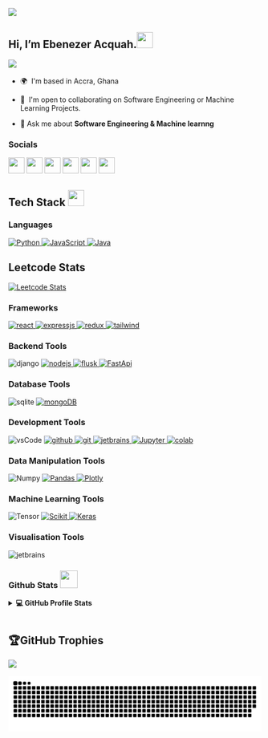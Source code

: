 ![](https://komarev.com/ghpvc/?username=Eben-Success&color=blue)

## Hi, I’m Ebenezer Acquah.<img src = "https://raw.githubusercontent.com/MartinHeinz/MartinHeinz/master/wave.gif" width = 32px height = 32px> 
<p>
  <a href="https://github.com/DenverCoder1/readme-typing-svg"><img src="https://readme-typing-svg.herokuapp.com?&font=IBM+Plex+Sans&color=abcdef&size=20&lines=Welcome+to+my+GitHub+Profile!;I'm+a+Software+Engineer;I'm+Machine+Learning+Engineer!" /></a>
</p>



* 🌍  I'm based in Accra, Ghana

* 🤝  I'm open to collaborating on Software Engineering or Machine Learning Projects.
* 💬 Ask me about **Software Engineering & Machine learnng**


### Socials

<p align="left"> <a href="https://www.facebook.com/ebenezer.acquah.733" target="_blank" rel="noreferrer"><img src="https://raw.githubusercontent.com/danielcranney/readme-generator/main/public/icons/socials/facebook.svg" width="32" height="32" /></a> <a href="https://www.github.com/Eben-Success" target="_blank" rel="noreferrer"><img src="https://raw.githubusercontent.com/danielcranney/readme-generator/main/public/icons/socials/github.svg" width="32" height="32" /></a> <a href="https://www.linkedin.com/in/ebenezer-acquah-74074b210/" target="_blank" rel="noreferrer"><img src="https://raw.githubusercontent.com/danielcranney/readme-generator/main/public/icons/socials/linkedin.svg" width="32" height="32" /></a> <a target="_blank" href="https://medium.com/@ebenezeracquah237" rel="noreferrer"><img src="https://raw.githubusercontent.com/danielcranney/readme-generator/main/public/icons/socials/medium.svg" width="32" height="32" /></a> <a href="https://stackoverflow.com/users/15748675/eben-success" target="_blank" rel="noreferrer"><img src="https://raw.githubusercontent.com/danielcranney/readme-generator/main/public/icons/socials/stackoverflow.svg" width="32" height="32" /></a> <a href="https://twitter.com/EbenSuccess3" target="_blank" rel="noreferrer"><img src="https://raw.githubusercontent.com/danielcranney/readme-generator/main/public/icons/socials/twitter.svg" width="32" height="32" /></a></p>



<!-- <a href="https://twitter.com/EBENEZE15847727" target="_blank" rel="noreferrer"><img
src="https://img.shields.io/twitter/follow/valentineenedah?logo=twitter&style=for-the-badge&color=000000&labelColor=1e3a8a"
/></a><a href="https://www.github.com/Venedah" target="_blank" rel="noreferrer"><img
src="https://img.shields.io/github/followers/Venedah?logo=github&style=for-the-badge&color=000000&labelColor=1e3a8a" /></a> -->

## Tech Stack <img src = "https://media2.giphy.com/media/QssGEmpkyEOhBCb7e1/giphy.gif?cid=ecf05e47a0n3gi1bfqntqmob8g9aid1oyj2wr3ds3mg700bl&rid=giphy.gif" width = 32px height = 32px> 

### Languages 
<p align="left">
  <a href="https://www.python.org" target="_blank">
    <img alt="Python" src="https://img.shields.io/badge/Python-3776AB?style=for-the-badge&logo=python&logoColor=white">
  </a>
  
  <a href="#">
	<img alt="JavaScript" src="https://img.shields.io/badge/JavaScript-323330?style=for-the-badge&logo=javascript&logoColor=F7DF1E">
  </a>
 
  <a href="#">
    <img alt="Java" src="https://img.shields.io/badge/Java-ED8B00?style=for-the-badge&logo=java&logoColor=white">
  </a>
</p>

## Leetcode Stats
[![Leetcode Stats](https://leetcard.jacoblin.cool/ebenezeracquah237?ext=heatmap&animation=true)](https://leetcode.com/ebenezeracquah237/)

### Frameworks
<p align="left">
  <a href="#" >
    <img alt="react" src="https://img.shields.io/badge/React-20232A?style=for-the-badge&logo=react&logoColor=61DAFB">
  </a>
	
  <a href="#">
    <img alt="expressjs" src="https://img.shields.io/badge/Express.js-404D59?style=for-the-badge">
  </a>

 
  <a href="#">
    <img alt="redux" src="https://img.shields.io/badge/Redux-593D88?style=for-the-badge&logo=redux&logoColor=white">
  </a>
 <a href="#">
	<img alt="tailwind" src="https://img.shields.io/badge/Tailwind_CSS-38B2AC?style=for-the-badge&logo=tailwind-css&logoColor=white">
  </a>
</p>


### Backend Tools
<p
    <a href="#">
	<img alt="django" src="https://img.shields.io/badge/Django-092E20?style=for-the-badge&logo=django&logoColor=white">
  </a>
  <a href="#">
	<img alt="nodejs" src="https://img.shields.io/badge/Node.js-43853D?style=for-the-badge&logo=node.js&logoColor=white">
  </a>
 <a href="#">
	<img alt="flusk" src="https://img.shields.io/badge/Flask-000000?style=for-the-badge&logo=flask&logoColor=white">
  </a>
  <a href="" target="_blank">
    <img alt="FastApi" src="https://img.shields.io/badge/FastAPI-005571?style=for-the-badge&logo=fastapi">
  </a>


### Database Tools
<p
     <a href="" target="_blank">
    <img alt="sqlite" src="https://img.shields.io/badge/SQLite-07405E?style=for-the-badge&logo=sqlite&logoColor=white">
  </a>
    <a href="" target="_blank">
    <img alt="mongoDB" src="https://img.shields.io/badge/MongoDB-4EA94B?style=for-the-badge&logo=mongodb&logoColor=white">
  </a>
  

### Development Tools
<p
  <a href="https://code.visualstudio.com/" target="_blank">
    <img src="https://img.shields.io/badge/vscode-007ACC.svg?style=for-the-badge&logo=visualstudiocode&logoColor=white" alt="vsCode"/> 
  </a>
    <a href="#" target="_blank">
    <img src="https://img.shields.io/badge/github-181717.svg?style=for-the-badge&logo=github&logoColor=white" alt="github" />
  </a>
  <a href="https://git-scm.com/" target="_blank">
    <img src="https://img.shields.io/badge/git-F05032.svg?style=for-the-badge&logo=git&logoColor=white"
      alt="git"/>
  </a>
  <a href="https://www.jetbrains.com/" target="_blank">
    <img src="https://img.shields.io/badge/PyCharm-000000.svg?&style=for-the-badge&logo=PyCharm&logoColor=white" alt="jetbrains" />
  </a>
   <a href="https://jupyter.org/" target="_blank">
    <img alt="Jupyter" src="https://img.shields.io/badge/Jupyter-F37626.svg?&style=for-the-badge&logo=Jupyter&logoColor=white">
  </a>
  <a href="https://colab.research.google.com/" target="_blank">
    <img alt="colab" src="https://img.shields.io/badge/Colab-F9AB00?style=for-the-badge&logo=googlecolab&color=525252">
  </a>


</p>

### Data Manipulation Tools
<p  
  <a href="https://numpy.org/" target="_blank">
    <img alt="Numpy" src="https://img.shields.io/badge/Numpy-777BB4?style=for-the-badge&logo=numpy&logoColor=white">
  </a>

   <a href="https://pandas.pydata.org/" target="_blank">
    <img alt="Pandas" src="https://img.shields.io/badge/Pandas-2C2D72?style=for-the-badge&logo=pandas&logoColor=white">
  </a>

  <a href="https://plotly.com/" target="_blank">
    <img alt="Plotly" src="https://img.shields.io/badge/SciPy-%230C55A5.svg?style=for-the-badge&logo=scipy&logoColor=%white">
  </a>
 </p>
 
### Machine Learning Tools
<p
   <a href="" target="_blank">
    <img alt="Tensor" src="https://img.shields.io/badge/TensorFlow-FF6F00?style=for-the-badge&logo=tensorflow&logoColor=white">
  </a>

   <a href="https://scikit-learn.org/" target="_blank">
    <img alt="Scikit" src="https://img.shields.io/badge/scikit_learn-F7931E?style=for-the-badge&logo=scikit-learn&logoColor=white">
   </a>

   <a href="https://keras.io/" target="_blank">
    <img alt="Keras" src="https://img.shields.io/badge/Keras-D00000?style=for-the-badge&logo=Keras&logoColor=white">
   </a>

   
   ### Visualisation Tools
<p  
  <a href="" target="_blank">
    <img src="https://img.shields.io/badge/PowerBI-F2C811?style=for-the-badge&logo=Power%20BI&logoColor=white" alt="jetbrains" />
  </a>
</p>



### Github Stats <img src = "https://i.pinimg.com/originals/65/c4/f4/65c4f452571be1261e9c623f7da488ac.gif" width = 35px height = 35px>


<details> 
  <summary><b>💻 GitHub Profile Stats</b></summary>
  <br/>
  <p align="center">

[![GitHub Streak](https://streak-stats.demolab.com/?user=Eben-Success)](https://git.io/streak-stats)
	  
<br/>

  <br/>
  </p>
</details>


<!-- <details>
  <summary><b>⚡ Recent GitHub Activity</b></summary>
  <br/>
   <a href="https://github.com/Eben-Success"><img alt="Eben's Activity Graph" src="https://activity-graph.herokuapp.com/graph?username=Eben-Success&custom_title=Eben's%20Contribution%20Graph&theme=dark" /></a>
  <br/>

</details> -->


<br/>

## 🏆GitHub Trophies
![](https://github-profile-trophy.vercel.app/?username=Eben-Success&theme=dark&no-frame=false&no-bg=false&margin-w=4)


<p align="center">
  <img  src="https://raw.githubusercontent.com/Elanza-48/Elanza-48/main/resources/img/github-contribution-grid-snake.svg"
    alt="example" />
</p>

